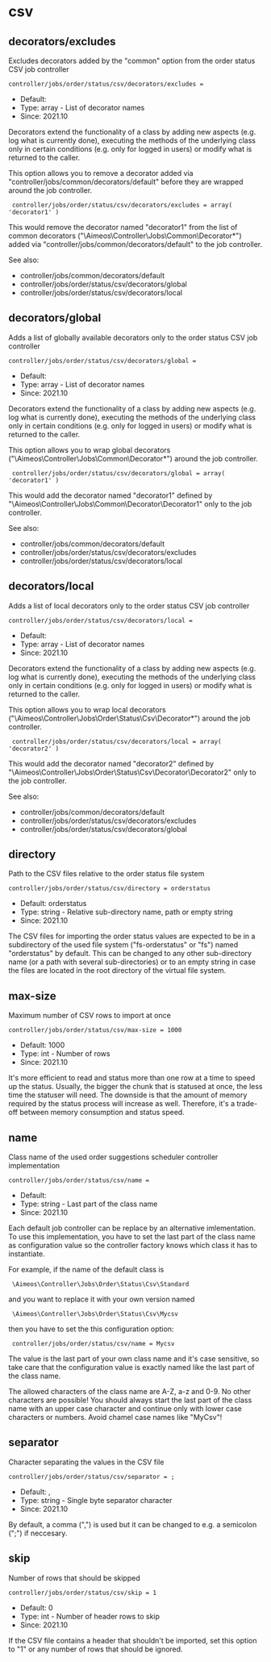 
# csv
## decorators/excludes

Excludes decorators added by the "common" option from the order status CSV job controller

```
controller/jobs/order/status/csv/decorators/excludes = 
```

* Default: 
* Type: array - List of decorator names
* Since: 2021.10

Decorators extend the functionality of a class by adding new aspects
(e.g. log what is currently done), executing the methods of the underlying
class only in certain conditions (e.g. only for logged in users) or
modify what is returned to the caller.

This option allows you to remove a decorator added via
"controller/jobs/common/decorators/default" before they are wrapped
around the job controller.

```
 controller/jobs/order/status/csv/decorators/excludes = array( 'decorator1' )
```

This would remove the decorator named "decorator1" from the list of
common decorators ("\Aimeos\Controller\Jobs\Common\Decorator\*") added via
"controller/jobs/common/decorators/default" to the job controller.

See also:

* controller/jobs/common/decorators/default
* controller/jobs/order/status/csv/decorators/global
* controller/jobs/order/status/csv/decorators/local

## decorators/global

Adds a list of globally available decorators only to the order status CSV job controller

```
controller/jobs/order/status/csv/decorators/global = 
```

* Default: 
* Type: array - List of decorator names
* Since: 2021.10

Decorators extend the functionality of a class by adding new aspects
(e.g. log what is currently done), executing the methods of the underlying
class only in certain conditions (e.g. only for logged in users) or
modify what is returned to the caller.

This option allows you to wrap global decorators
("\Aimeos\Controller\Jobs\Common\Decorator\*") around the job controller.

```
 controller/jobs/order/status/csv/decorators/global = array( 'decorator1' )
```

This would add the decorator named "decorator1" defined by
"\Aimeos\Controller\Jobs\Common\Decorator\Decorator1" only to the job controller.

See also:

* controller/jobs/common/decorators/default
* controller/jobs/order/status/csv/decorators/excludes
* controller/jobs/order/status/csv/decorators/local

## decorators/local

Adds a list of local decorators only to the order status CSV job controller

```
controller/jobs/order/status/csv/decorators/local = 
```

* Default: 
* Type: array - List of decorator names
* Since: 2021.10

Decorators extend the functionality of a class by adding new aspects
(e.g. log what is currently done), executing the methods of the underlying
class only in certain conditions (e.g. only for logged in users) or
modify what is returned to the caller.

This option allows you to wrap local decorators
("\Aimeos\Controller\Jobs\Order\Status\Csv\Decorator\*") around the job
controller.

```
 controller/jobs/order/status/csv/decorators/local = array( 'decorator2' )
```

This would add the decorator named "decorator2" defined by
"\Aimeos\Controller\Jobs\Order\Status\Csv\Decorator\Decorator2"
only to the job controller.

See also:

* controller/jobs/common/decorators/default
* controller/jobs/order/status/csv/decorators/excludes
* controller/jobs/order/status/csv/decorators/global

## directory

Path to the CSV files relative to the order status file system

```
controller/jobs/order/status/csv/directory = orderstatus
```

* Default: orderstatus
* Type: string - Relative sub-directory name, path or empty string
* Since: 2021.10

The CSV files for importing the order status values are expected to
be in a subdirectory of the used file system ("fs-orderstatus" or "fs")
named "orderstatus" by default. This can be changed to any other
sub-directory name (or a path with several sub-directories) or to an
empty string in case the files are located in the root directory of
the virtual file system.


## max-size

Maximum number of CSV rows to import at once

```
controller/jobs/order/status/csv/max-size = 1000
```

* Default: 1000
* Type: int - Number of rows
* Since: 2021.10

It's more efficient to read and status more than one row at a time
to speed up the status. Usually, the bigger the chunk that is statused
at once, the less time the statuser will need. The downside is that
the amount of memory required by the status process will increase as
well. Therefore, it's a trade-off between memory consumption and
status speed.


## name

Class name of the used order suggestions scheduler controller implementation

```
controller/jobs/order/status/csv/name = 
```

* Default: 
* Type: string - Last part of the class name
* Since: 2021.10

Each default job controller can be replace by an alternative imlementation.
To use this implementation, you have to set the last part of the class
name as configuration value so the controller factory knows which class it
has to instantiate.

For example, if the name of the default class is

```
 \Aimeos\Controller\Jobs\Order\Status\Csv\Standard
```

and you want to replace it with your own version named

```
 \Aimeos\Controller\Jobs\Order\Status\Csv\Mycsv
```

then you have to set the this configuration option:

```
 controller/jobs/order/status/csv/name = Mycsv
```

The value is the last part of your own class name and it's case sensitive,
so take care that the configuration value is exactly named like the last
part of the class name.

The allowed characters of the class name are A-Z, a-z and 0-9. No other
characters are possible! You should always start the last part of the class
name with an upper case character and continue only with lower case characters
or numbers. Avoid chamel case names like "MyCsv"!


## separator

Character separating the values in the CSV file

```
controller/jobs/order/status/csv/separator = ;
```

* Default: ,
* Type: string - Single byte separator character
* Since: 2021.10

By default, a comma (",") is used but it can be changed to e.g. a
semicolon (";") if neccesary.


## skip

Number of rows that should be skipped

```
controller/jobs/order/status/csv/skip = 1
```

* Default: 0
* Type: int - Number of header rows to skip
* Since: 2021.10

If the CSV file contains a header that shouldn't be imported, set
this option to "1" or any number of rows that should be ignored.
